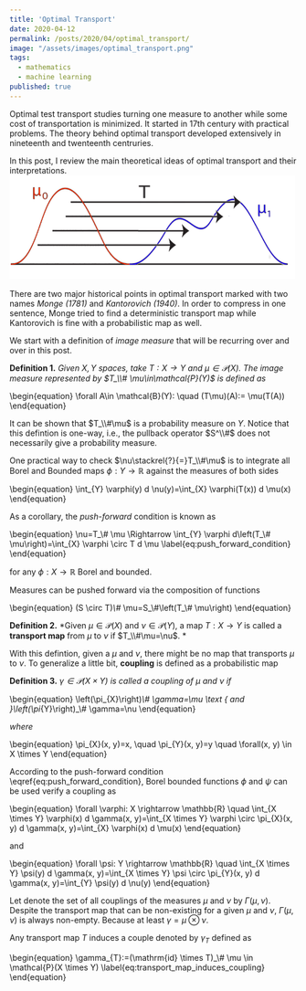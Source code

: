 ```yaml
---
title: 'Optimal Transport'
date: 2020-04-12
permalink: /posts/2020/04/optimal_transport/
image: "/assets/images/optimal_transport.png"
tags:
  - mathematics
  - machine learning
published: true
---
```


<!-- Add a single line of comment to prevent the blog post post index page from including the following text. -->



Optimal test transport studies turning one measure to another while some cost of transportation is minimized. It started in 17th century with practical problems. The theory behind optimal transport developed extensively in nineteenth and twenteenth centruries.

In this post, I review the main theoretical ideas of optimal transport and their interpretations.
<img src="/assets/images/optimal_transport.png" width="500">


There are two major historical points in optimal transport marked with two names _Monge (1781)_ and _Kantorovich (1940)_. In order to compress in one sentence, Monge tried to find a deterministic transport map while Kantorovich is fine with a probabilistic map as well.

We start with a definition of _image measure_ that will be recurring over and over in this post.

**Definition 1.** *Given $X, Y$ spaces, take $T:X\to Y$ and $\mu\in\mathcal{P}(X)$. The image measure represented by $T_\\# \mu\in\mathcal{P}(Y)$ is defined as*

\begin{equation}
\forall A\in \mathcal{B}(Y): \quad (T\mu)(A):= \mu(T(A))
\end{equation}

It can be shown that $T_\\#\mu$ is a probability measure on $Y$. Notice that this defintion is one-way, i.e., the pullback operator $S^\\#$ does not necessarily give a probability measure.

One practical way to check $\nu\stackrel{?}{=}T_\\#\mu$ is to integrate all Borel and Bounded maps $\phi:Y\to\mathbb{R}$ against the measures of both sides

\begin{equation}
\int_{Y} \varphi(y) d \nu(y)=\int_{X} \varphi(T(x)) d \mu(x)
\end{equation}

As a corollary, the _push-forward_ condition is known as

\begin{equation}
\nu=T_\\# \mu \Rightarrow \int_{Y} \varphi d\left(T_\\# \mu\right)=\int_{X} \varphi \circ T d \mu \label{eq:push_forward_condition}
\end{equation}

for any $\phi:X\to\mathbb{R}$ Borel and bounded.


Measures can be pushed forward via the composition of functions

\begin{equation}
(S \circ T)_\\#_ \mu=S_\\#\left(T_\\# \mu\right)
\end{equation}

**Definition 2.** *Given $\mu\in\mathcal{P}(X)$ and $\nu\in\mathcal{P}(Y)$, a map $T:X\to Y$ 
    is called a **transport map** from $\mu$ to $\nu$ if $T_\\#\mu=\nu$. *

With this defintion, given a $\mu$ and $\nu$, there might be no map that transports $\mu$ to $\nu$. 
To generalize a little bit, **coupling** is defined as a probabilistic map

**Definition 3.** *$\gamma\in\mathcal{P}(X\times Y)$ is called a coupling of $\mu$ and $\nu$ if*

\begin{equation}
\left(\pi_{X}\right)_\\# \gamma=\mu \text { and }\left(\pi_{Y}\right)_\\# \gamma=\nu
\end{equation}

*where*

\begin{equation}
\pi_{X}(x, y)=x, \quad \pi_{Y}(x, y)=y \quad \forall(x, y) \in X \times Y
\end{equation}

According to the push-forward condition \eqref{eq:push_forward_condition}, Borel bounded functions $\phi$ and $\psi$ can be used verify a coupling as

\begin{equation}
\forall \varphi: X \rightarrow \mathbb{R} \quad \int_{X \times Y} \varphi(x) d \gamma(x, y)=\int_{X \times Y} \varphi \circ \pi_{X}(x, y) d \gamma(x, y)=\int_{X} \varphi(x) d \mu(x)
\end{equation}

and

\begin{equation}
\forall \psi: Y \rightarrow \mathbb{R} \quad \int_{X \times Y} \psi(y) d \gamma(x, y)=\int_{X \times Y} \psi \circ \pi_{Y}(x, y) d \gamma(x, y)=\int_{Y} \psi(y) d \nu(y)
\end{equation}

Let denote the set of all couplings of the measures $\mu$ and $\nu$ by $\Gamma(\mu, \nu)$. Despite the transport map that can be non-existing for a given $\mu$ and $\nu$, $\Gamma(\mu, \nu)$ is always non-empty. Because at least $\gamma=\mu \otimes \nu$.

Any transport map $T$ induces a couple denoted by $\gamma_T$ defined as

\begin{equation}
\gamma_{T}:=(\mathrm{id} \times T)_\\# \mu \in \mathcal{P}(X \times Y) \label{eq:transport_map_induces_coupling}
\end{equation}
